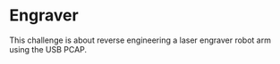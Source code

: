 # Engraver

This challenge is about reverse engineering a laser engraver robot arm using the USB PCAP.
